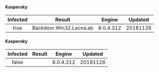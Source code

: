 #### Kaspersky

| Infected |         Result          |  Engine   | Updated  |
| :------: | :---------------------: | :-------: | :------: |
|   true   | Backdoor.Win32.Lecna.ab | 8.0.4.312 | 20181126 |

#### Kaspersky

| Infected | Result |  Engine   | Updated  |
| :------: | :----: | :-------: | :------: |
|  false   |        | 8.0.4.312 | 20181126 |
